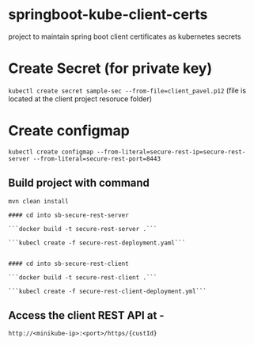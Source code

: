 # springboot-kube-client-certs
project to maintain spring boot client certificates as kubernetes secrets

# Create Secret (for private key)

```kubectl create secret sample-sec --from-file=client_pavel.p12```
(file is located at the client project resoruce folder)

# Create configmap

```kubectl create configmap --from-literal=secure-rest-ip=secure-rest-server --from-literal=secure-rest-port=8443```

## Build project with command

```mvn clean install```

    #### cd into sb-secure-rest-server
    
    ```docker build -t secure-rest-server .```
    
    ```kubecl create -f secure-rest-deployment.yaml```
    
    
    #### cd into sb-secure-rest-client
    
    ```docker build -t secure-rest-client .```
    
    ```kubecl create -f secure-rest-client-deployment.yml```
    
## Access the client REST API at - 

```http://<minikube-ip>:<port>/https/{custId} ```